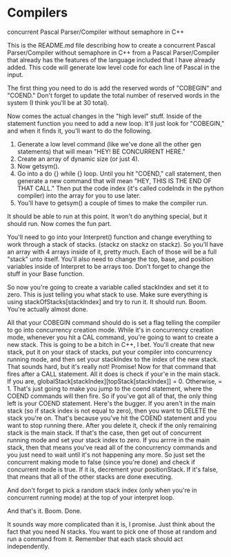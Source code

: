 Compilers
=========

concurrent Pascal Parser/Compiler without semaphore in C++

This is the README.md file describing how to create a concurrent Pascal Parser/Compiler without semaphore in C++ from a Pascal Parser/Compiler that already has the features of the language included that I have already added. This code will generate low level code for each line of Pascal in the input.

The first thing you need to do is add the reserved words of "COBEGIN" and "COEND." Don't forget to update the total number of reserved words in the system (I think you'll be at 30 total).

Now comes the actual changes in the "high level" stuff. Inside of the statement function you need to add a new loop. It'll just look for "COBEGIN," and when it finds it, you'll want to do the following.
1) Generate a low level command (like we've done all the other gen statements) that will mean "HEY! BE CONCURRENT HERE."
2) Create an array of dynamic size (or just 4).
3) Now getsym().
4) Go into a do {} while {} loop. Until you hit "COEND," call statement, then generate a new command that will mean "HEY, THIS IS THE END OF THAT CALL." Then put the code index (it's called codeIndx in the python compiler) into the array for you to use later.
5) You'll have to getsym() a couple of times to make the compiler run.

It should be able to run at this point. It won't do anything special, but it should run. Now comes the fun part.

You'll need to go into your Interpret() function and change everything to work through a stack of stacks. (stackz on stackz on stackz). So you'll have an array with 4 arrays inside of it, pretty much. Each of those will be a full "stack" unto itself. You'll also need to change the top, base, and position variables inside of Interpret to be arrays too. Don't forget to change the stuff in your Base function.

So now you're going to create a variable called stackIndex and set it to zero. This is just telling you what stack to use. Make sure everything is using stackOfStacks[stackIndex] and try to run it. It should run. Boom. You're actually almost done.

All that your COBEGIN command should do is set a flag telling the compiler to go into concurrency creation mode.
While it's in concurrency creation mode, whenever you hit a CAL command, you're going to want to create a new stack. This is going to be a bitch in C++, I bet. You'll create that new stack, put it on your stack of stacks, put your compiler into concurrency running mode, and then set your stackIndex to the index of the new stack. That sounds hard, but it's really not! Promise!
Now for that command that fires after a CALL statement. All it does is check if your'e in the main stack. If you are, globalStack[stackIndex][topStack[stackIndex]] = 0. Otherwise, = 1. That's just going to make you jump to the coend statement, where the COEND commands will then fire.
So if you've got all of that, the only thing left is your COEND statement.
Here's the bugger.
If you aren't in the main stack (so if stack index is not equal to zero), then you want to DELETE the stack you're on. That's because you've hit the COEND statement and you want to stop running there. After you delete it, check if the only remaining stack is the main stack. If that's the case, then get out of concurrent running mode and set your stack index to zero.
If you arrrre in the main stack, then that means you've read all of the concurrency commands and you just need to wait until it's not happening any more. So just set the concurrent making mode to false (since you're done) and check if concurrent mode is true. If it is, decrement your positionStack. If it's false, that means that all of the other stacks are done executing.

And don't forget to pick a random stack index (only when you're in concurrent running mode) at the top of your interpret loop.



And that's it. Boom. Done.

It sounds way more complicated than it is, I promise. Just think about the fact that you need N stacks. You want to pick one of those at random and run a command from it. Remember that each stack should act independently.
